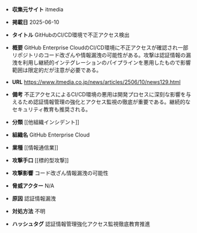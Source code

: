 - **収集元サイト**
itmedia

- **掲載日**
2025-06-10

- **タイトル**
GitHubのCI/CD環境で不正アクセス検出

- **概要**
GitHub Enterprise CloudのCI/CD環境に不正アクセスが確認され一部リポジトリのコード改ざんや情報漏洩の可能性がある。攻撃は認証情報の漏洩を利用し継続的インテグレーションのパイプラインを悪用したもので影響範囲は限定的だが注意が必要である。

- **URL**
https://www.itmedia.co.jp/news/articles/2506/10/news129.html

- **備考**
不正アクセスによるCI/CD環境の悪用は開発プロセスに深刻な影響を与えるため認証情報管理の強化とアクセス監視の徹底が重要である。継続的なセキュリティ教育も推奨される。

- **分類**
[[他組織インシデント]]

- **組織名**
GitHub Enterprise Cloud

- **業種**
[[情報通信業]]

- **攻撃手口**
[[標的型攻撃]]

- **攻撃影響**
コード改ざん情報漏洩の可能性

- **脅威アクター**
N/A

- **原因**
認証情報漏洩

- **対処方法**
不明

- **ハッシュタグ**
認証情報管理強化アクセス監視徹底教育推進
